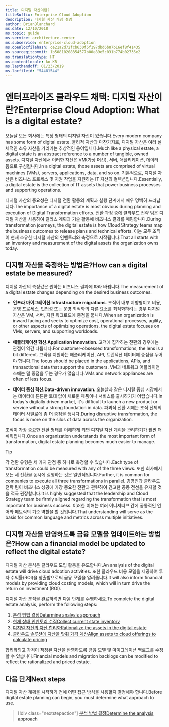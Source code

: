```yaml
---
title: 디지털 자산이란?
titleSuffix: Enterprise Cloud Adoption
description: 디지털 자산 개념 설명
author: BrianBlanchard
ms.date: 12/10/2018
ms.topic: guide
ms.service: architecture-center
ms.subservice: enterprise-cloud-adoption
ms.openlocfilehash: ce21a2d72fcb630f5f197dbd6b87b16ef8f41435
ms.sourcegitcommit: 1b50810208354577b00e89e5c031b774b02736e2
ms.translationtype: HT
ms.contentlocale: ko-KR
ms.lasthandoff: 01/23/2019
ms.locfileid: "54481544"
---
```

# <a name="enterprise-cloud-adoption-what-is-a-digital-estate"></a><span data-ttu-id="e4b7b-103">엔터프라이즈 클라우드 채택: 디지털 자산이란?</span><span class="sxs-lookup"><span data-stu-id="e4b7b-103">Enterprise Cloud Adoption: What is a digital estate?</span></span>

<span data-ttu-id="e4b7b-104">오늘날 모든 회사에는 특정 형태의 디지털 자산이 있습니다.</span><span class="sxs-lookup"><span data-stu-id="e4b7b-104">Every modern company has some form of digital estate.</span></span> <span data-ttu-id="e4b7b-105">물리적 자산과 마찬가지로, 디지털 자산은 여러 실체적인 소유 자산을 가리키는 추상적인 용어입니다.</span><span class="sxs-lookup"><span data-stu-id="e4b7b-105">Much like a physical estate, a digital estate is an abstract reference to a number of tangible, owned assets.</span></span> <span data-ttu-id="e4b7b-106">디지털 자산에서 이러한 자산은 VM(가상 머신), 서버, 애플리케이션, 데이터 등으로 구성됩니다.</span><span class="sxs-lookup"><span data-stu-id="e4b7b-106">In a digital estate, those assets are comprised of virtual machines (VMs), servers, applications, data, and so on.</span></span> <span data-ttu-id="e4b7b-107">기본적으로, 디지털 자산은 비즈니스 프로세스 및 지원 작업을 지원하는 IT 자산의 컬렉션입니다.</span><span class="sxs-lookup"><span data-stu-id="e4b7b-107">Essentially, a digital estate is the collection of IT assets that power business processes and supporting operations.</span></span>

<span data-ttu-id="e4b7b-108">디지털 자산의 중요성은 디지털 전환 활동의 계획과 실행 단계에서 매우 명백히 드러납니다.</span><span class="sxs-lookup"><span data-stu-id="e4b7b-108">The importance of a digital estate is most obvious during planning and execution of Digital Transformation efforts.</span></span> <span data-ttu-id="e4b7b-109">전환 과정 중에 클라우드 전략 팀은 디지털 자산을 사용하여 릴리스 계획과 기술 활동에 비즈니스 결과를 매핑합니다.</span><span class="sxs-lookup"><span data-stu-id="e4b7b-109">During transformation journeys, the digital estate is how Cloud Strategy teams map the business outcomes to release plans and technical efforts.</span></span> <span data-ttu-id="e4b7b-110">이는 모두 조직이 현재 소유한 디지털 자산의 인벤토리와 측정으로 시작됩니다.</span><span class="sxs-lookup"><span data-stu-id="e4b7b-110">That all starts with an inventory and measurement of the digital assets the organization owns today.</span></span>

## <a name="how-can-a-digital-estate-be-measured"></a><span data-ttu-id="e4b7b-111">디지털 자산을 측정하는 방법은?</span><span class="sxs-lookup"><span data-stu-id="e4b7b-111">How can a digital estate be measured?</span></span>

<span data-ttu-id="e4b7b-112">디지털 자산의 측정값은 원하는 비즈니스 결과에 따라 바뀝니다.</span><span class="sxs-lookup"><span data-stu-id="e4b7b-112">The measurement of a digital estate changes depending on the desired business outcomes.</span></span>

- <span data-ttu-id="e4b7b-113">**인프라 마이그레이션**.</span><span class="sxs-lookup"><span data-stu-id="e4b7b-113">**Infrastructure migrations**.</span></span> <span data-ttu-id="e4b7b-114">조직이 내부 지향형이고 비용, 운영 프로세스, 민첩성 또는 운영 최적화의 다른 요소를 최적화하려는 경우 디지털 자산은 VM, 서버, 지원 워크로드에 중점을 둡니다.</span><span class="sxs-lookup"><span data-stu-id="e4b7b-114">When an organization is inward facing and seeks to optimize cost, operational processes, agility, or other aspects of optimizing operations, the digital estate focuses on VMs, servers, and supporting workloads.</span></span>

- <span data-ttu-id="e4b7b-115">**애플리케이션 혁신**.</span><span class="sxs-lookup"><span data-stu-id="e4b7b-115">**Application innovation**.</span></span> <span data-ttu-id="e4b7b-116">고객에 집착하는 전환의 경우에는 관점이 약간 다릅니다.</span><span class="sxs-lookup"><span data-stu-id="e4b7b-116">For customer-obsessed transformations, the lens is a bit different.</span></span> <span data-ttu-id="e4b7b-117">고객을 지원하는 애플리케이션, API, 트랜잭션 데이터에 중점을 두어야 합니다.</span><span class="sxs-lookup"><span data-stu-id="e4b7b-117">The focus should be placed in the applications, APIs, and transactional data that support the customers.</span></span> <span data-ttu-id="e4b7b-118">VM과 네트워크 어플라이언스에는 덜 중점을 두는 경우가 많습니다.</span><span class="sxs-lookup"><span data-stu-id="e4b7b-118">VMs and network appliances are often of less focus.</span></span>

- <span data-ttu-id="e4b7b-119">**데이터 중심 혁신**.</span><span class="sxs-lookup"><span data-stu-id="e4b7b-119">**Data-driven innovation**.</span></span> <span data-ttu-id="e4b7b-120">오늘날과 같은 디지털 중심 시장에서는 데이터에 튼튼한 토대 없이 새로운 제품이나 서비스를 출시하기가 어렵습니다.</span><span class="sxs-lookup"><span data-stu-id="e4b7b-120">In today's digitally driven market, it's difficult to launch a new product or service without a strong foundation in data.</span></span> <span data-ttu-id="e4b7b-121">파괴적 전환 시에는 조직 전체의 데이터 사일로에 좀 더 중점을 둡니다.</span><span class="sxs-lookup"><span data-stu-id="e4b7b-121">During disruptive transformation, the focus is more on the silos of data across the organization.</span></span>

<span data-ttu-id="e4b7b-122">조직이 가장 중요한 전환 형태를 이해하게 되면 디지털 자산 계획을 관리하기가 훨씬 더 쉬워집니다.</span><span class="sxs-lookup"><span data-stu-id="e4b7b-122">Once an organization understands the most important form of transformation, digital estate planning becomes much easier to manage.</span></span>

> [!TIP]
> <span data-ttu-id="e4b7b-123">각 전환 유형은 세 가지 관점 중 하나로 측정할 수 있습니다.</span><span class="sxs-lookup"><span data-stu-id="e4b7b-123">Each type of transformation could be measured with any of the three views.</span></span> <span data-ttu-id="e4b7b-124">또한 회사에서 모든 세 전환을 동시에 실행하는 것은 일반적입니다.</span><span class="sxs-lookup"><span data-stu-id="e4b7b-124">Further, it is common for companies to execute all three transformations in parallel.</span></span> <span data-ttu-id="e4b7b-125">경영진과 클라우드 전략 팀이 비즈니스 성공에 가장 중요한 전환과 관련하여 견고한 공동 전선을 유지할 것을 적극 권장합니다.</span><span class="sxs-lookup"><span data-stu-id="e4b7b-125">It is highly suggested that the leadership and Cloud Strategy team be firmly aligned regarding the transformation that is most important for business success.</span></span> <span data-ttu-id="e4b7b-126">이러한 이해는 여러 이니셔티브 간에 공통적인 언어와 메트릭의 기준 역할을 할 것입니다.</span><span class="sxs-lookup"><span data-stu-id="e4b7b-126">That understanding will serve as the basis for common language and metrics across multiple initiatives.</span></span>

## <a name="how-can-a-financial-model-be-updated-to-reflect-the-digital-estate"></a><span data-ttu-id="e4b7b-127">디지털 자산을 반영하도록 금융 모델을 업데이트하는 방법은?</span><span class="sxs-lookup"><span data-stu-id="e4b7b-127">How can a financial model be updated to reflect the digital estate?</span></span>

<span data-ttu-id="e4b7b-128">디지털 자산 분석은 클라우드 도입 활동을 유도합니다.</span><span class="sxs-lookup"><span data-stu-id="e4b7b-128">An analysis of the digital estate will drive cloud adoption activities.</span></span> <span data-ttu-id="e4b7b-129">또한 클라우드 비용 모델을 제공하여 투자 수익률(ROI)을 창출함으로써 금융 모델을 알려줍니다.</span><span class="sxs-lookup"><span data-stu-id="e4b7b-129">It will also inform financial models by providing cloud costing models, which will in turn drive the return on investment (ROI).</span></span>

<span data-ttu-id="e4b7b-130">디지털 자산 분석을 완료하려면 다음 단계를 수행하세요.</span><span class="sxs-lookup"><span data-stu-id="e4b7b-130">To complete the digital estate analysis, perform the following steps:</span></span>

1. [<span data-ttu-id="e4b7b-131">분석 방법 결정</span><span class="sxs-lookup"><span data-stu-id="e4b7b-131">Determine analysis approach</span></span>](approach.md)
1. [<span data-ttu-id="e4b7b-132">현재 상태 인벤토리 수집</span><span class="sxs-lookup"><span data-stu-id="e4b7b-132">Collect current state inventory</span></span>](inventory.md)
1. [<span data-ttu-id="e4b7b-133">디지털 자산의 자산 합리화</span><span class="sxs-lookup"><span data-stu-id="e4b7b-133">Rationalize the assets in the digital estate</span></span>](rationalize.md)
1. [<span data-ttu-id="e4b7b-134">클라우드 솔루션에 자산을 맞춰 가격 계산</span><span class="sxs-lookup"><span data-stu-id="e4b7b-134">Align assets to cloud offerings to calculate pricing</span></span>](calculate.md)

<span data-ttu-id="e4b7b-135">합리화되고 가격이 책정된 자산을 반영하도록 금융 모델 및 마이그레이션 백로그를 수정할 수 있습니다.</span><span class="sxs-lookup"><span data-stu-id="e4b7b-135">Financial models and migration backlogs can be modified to reflect the rationalized and priced estate.</span></span>

## <a name="next-steps"></a><span data-ttu-id="e4b7b-136">다음 단계</span><span class="sxs-lookup"><span data-stu-id="e4b7b-136">Next steps</span></span>

<span data-ttu-id="e4b7b-137">디지털 자산 계획을 시작하기 전에 어떤 접근 방식을 사용할지 결정해야 합니다.</span><span class="sxs-lookup"><span data-stu-id="e4b7b-137">Before digital estate planning can begin, you must determine what approach to use.</span></span>

> [!div class="nextstepaction"]
> [<span data-ttu-id="e4b7b-138">분석 방법 결정</span><span class="sxs-lookup"><span data-stu-id="e4b7b-138">Determine the analysis approach</span></span>](approach.md)